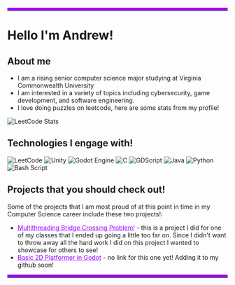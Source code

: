 <hr style="border-top: 6px solid rgb(157, 0, 255);">

# Hello I'm Andrew!

## About me

* I am a rising senior computer science major studying at Virginia Commonwealth University
* I am interested in a variety of topics including cybersecurity, game development, and software engineering.
* I love doing puzzles on leetcode, here are some stats from my profile!

![LeetCode Stats](https://leetcard.jacoblin.cool/nelsonas4?theme=catppuccinMocha&font=IBM%20Plex%20Sans&ext=heatmap)

## Technologies I engage with!
![LeetCode](https://img.shields.io/badge/LeetCode-000000?style=for-the-badge&logo=LeetCode&logoColor=#d16c06)
![Unity](https://img.shields.io/badge/unity-%23000000.svg?style=for-the-badge&logo=unity&logoColor=white)
![Godot Engine](https://img.shields.io/badge/GODOT-%23FFFFFF.svg?style=for-the-badge&logo=godot-engine)
![C](https://img.shields.io/badge/c-%2300599C.svg?style=for-the-badge&logo=c&logoColor=white)
![GDScript](https://img.shields.io/badge/GDScript-%2374267B.svg?style=for-the-badge&logo=godotengine&logoColor=white)
![Java](https://img.shields.io/badge/java-%23ED8B00.svg?style=for-the-badge&logo=openjdk&logoColor=white)
![Python](https://img.shields.io/badge/python-3670A0?style=for-the-badge&logo=python&logoColor=ffdd54)
![Bash Script](https://img.shields.io/badge/bash_script-%23121011.svg?style=for-the-badge&logo=gnu-bash&logoColor=white)


## Projects that you should check out!

Some of the projects that I am most proud of at this point in time in my Computer Science career include these two projects!: 

* <a href="https://github.com/nelson626/Bridge-Problem" style="color: rgb(157, 0, 255); text-decoration: underline;text-decoration-style: dotted;">Multithreading Bridge Crossing Problem!</a> - this is a project I did for one of my classes that I ended up going a little too far on. Since I didn't want to throw away all the hard work I did on this project I wanted to showcase for others to see!
* <a href="https://github.com/nelson626/2d-Platformer" style="color: rgb(157, 0, 255); text-decoration: underline;text-decoration-style: dotted;">Basic 2D Platformer in Godot</a>  - no link for this one yet! Adding it to my github soon!


<hr style="border-top: 6px solid rgb(157, 0, 255);">
